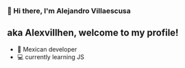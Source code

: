 ### 👋 Hi there, I'm Alejandro Villaescusa 
## aka Alexvillhen, welcome to my profile!

- 🌮 Mexican developer
- 💻 currently learning JS


